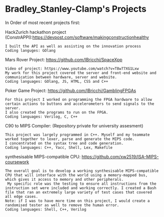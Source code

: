 # Bradley_Stanley-Clamp's Projects

In Order of most recent projects first: 

HackZurich hackathon project (ConstrAPPI):https://devpost.com/software/makingconstructionhealthy

    I built the API as well as assisting on the innovation process
    Coding languges: GOlang

Mars Rover Project: https://github.com/IBricchi/SpaceXpp

    Video of project: https://www.youtube.com/watch?v=T8w77XG1Lxw
    My work for this project covered the server and front-end website and communication between hardware, server and website.
    Coding languages: GOlang, JS, HTML, CSS and C++

Poker Game Project: https://github.com/IBricchi/GamblingFPGAs

    For this project I worked on programming the FPGA hardware to allow certain actions to buttons and accelerometers to send signals to the server. 
    I also created the programs to run on the FPGA.
    Coding languages: Verilog, C, C++
    
C90 to MIPS Compiler: (Repository private for university assesment)

    This project was largely programmed in C++. Myself and my teammate worked together to lexer, parse and generate the MIPS code. 
    I concentrated on the syntax tree and code generation.
    Coding languages: C++, Yacc, Shell, Lex, Makefile
    
synthesisable MIPS-compatible CPU: https://github.com/xw2519/ISA-MIPS-coursework

    The overall goal is to develop a working synthesisable MIPS-compatible CPU that will interface with the world using a memory-mapped bus, which gives it access to memory and other peripherals.
     My specific role was the testing to ensure all instructions from the instruction set were included and working correctly. I created a Bash file that ran an extremely large variety of test cases that covered all edge cases. 
    Note: if I was to have more time on this project, I would create a randomised tester as well to remove the human error.
    Coding languages: Shell, C++, Verilog
    
